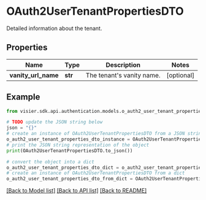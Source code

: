# OAuth2UserTenantPropertiesDTO

Detailed information about the tenant.

## Properties

Name | Type | Description | Notes
------------ | ------------- | ------------- | -------------
**vanity_url_name** | **str** | The tenant&#39;s vanity name. | [optional] 

## Example

```python
from visier.sdk.api.authentication.models.o_auth2_user_tenant_properties_dto import OAuth2UserTenantPropertiesDTO

# TODO update the JSON string below
json = "{}"
# create an instance of OAuth2UserTenantPropertiesDTO from a JSON string
o_auth2_user_tenant_properties_dto_instance = OAuth2UserTenantPropertiesDTO.from_json(json)
# print the JSON string representation of the object
print(OAuth2UserTenantPropertiesDTO.to_json())

# convert the object into a dict
o_auth2_user_tenant_properties_dto_dict = o_auth2_user_tenant_properties_dto_instance.to_dict()
# create an instance of OAuth2UserTenantPropertiesDTO from a dict
o_auth2_user_tenant_properties_dto_from_dict = OAuth2UserTenantPropertiesDTO.from_dict(o_auth2_user_tenant_properties_dto_dict)
```
[[Back to Model list]](../README.md#documentation-for-models) [[Back to API list]](../README.md#documentation-for-api-endpoints) [[Back to README]](../README.md)


